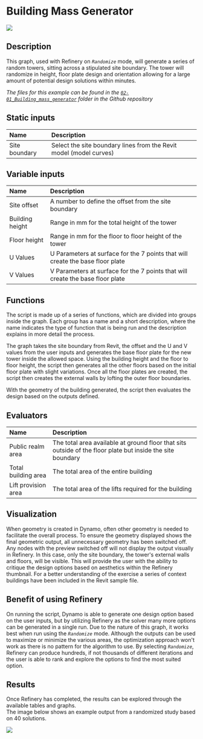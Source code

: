 # Building  Mass Generator

![](../../.gitbook/assets/workflow11.gif)

## Description

This graph, used with Refinery on _`Randomize`_ mode, will generate a series of random towers, sitting across a stipulated site boundary. The tower will randomize in height, floor plate design and orientation allowing for a large amount of potential design solutions within minutes.

_The files for this example can be found in the_ [_`02-01_Building_mass_generator`_](https://github.com/martinstacey/RefineryPrimer/tree/ContentBranch/04-sample-workflows/04-00_sample_files/04-00-02_architecture/02-01_Building-mass-generator) _folder in the Github repository_

## Static inputs

| Name | Description |
| :--- | :--- |
| Site boundary | Select the site boundary lines from the Revit model \(model curves\) |

## Variable inputs

| Name | Description |
| :--- | :--- |
| Site offset | A number to define the offset from the site boundary |
| Building height | Range in mm for the total height of the tower |
| Floor height | Range in mm for the floor to floor height of the tower |
| U Values | U Parameters at surface for the 7 points that will create the base floor plate |
| V Values | V Parameters at surface for the 7 points that will create the base floor plate |

## Functions

The script is made up of a series of functions, which are divided into groups inside the graph. Each group has a name and a short description, where the name indicates the type of function that is being run and the description explains in more detail the process.

The graph takes the site boundary from Revit, the offset and the U and V values from the user inputs and generates the base floor plate for the new tower inside the allowed space. Using the building height and the floor to floor height, the script then generates all the other floors based on the initial floor plate with slight variations. Once all the floor plates are created, the script then creates the external walls by lofting the outer floor boundaries.

With the geometry of the building generated, the script then evaluates the design based on the outputs defined.

## Evaluators

| Name | Description |
| :--- | :--- |
| Public realm area | The total area available at ground floor that sits outside of the floor plate but inside the site boundary |
| Total building area | The total area of the entire building |
| Lift provision area | The total area of the lifts required for the building |

## Visualization

When geometry is created in Dynamo, often other geometry is needed to facilitate the overall process. To ensure the geometry displayed shows the final geometric output, all unnecessary geometry has been switched off. Any nodes with the preview switched off will not display the output visually in Refinery. In this case, only the site boundary, the tower's external walls and floors, will be visible. This will provide the user with the ability to critique the design options based on aesthetics within the Refinery thumbnail. For a better understanding of the exercise a series of context buildings have been included in the Revit sample file.

## Benefit of using Refinery

On running the script, Dynamo is able to generate one design option based on the user inputs, but by utilizing Refinery as the solver many more options can be generated in a single run. Due to the nature of this graph, it works best when run using the _`Randomize`_ mode. Although the outputs can be used to maximize or minimize the various areas, the optimization approach won't work as there is no pattern for the algorithm to use. By selecting _`Randomize`_, Refinery can produce hundreds, if not thousands of different iterations and the user is able to rank and explore the options to find the most suited option.

## Results

Once Refinery has completed, the results can be explored through the available tables and graphs.   
 The image below shows an example output from a randomized study based on 40 solutions.

![](../../.gitbook/assets/workflow12.png)

